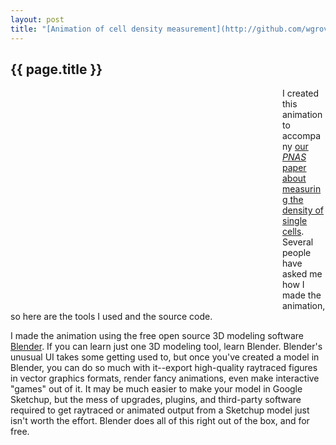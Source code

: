 ```yaml
---
layout: post
title: "[Animation of cell density measurement](http://github.com/wgrover/density-movie)"
---
```


{{ page.title }}
----------------

<div style="float:left;margin:0 10px 5px 0;"><object width="425" height="349"><param name="movie" value="http://www.youtube.com/v/P5M_C_P02DQ?version=3&amp;hl=en_US&amp;rel=0"></param><param name="allowFullScreen" value="true"></param><param name="allowscriptaccess" value="always"></param><embed src="http://www.youtube.com/v/P5M_C_P02DQ?version=3&amp;hl=en_US&amp;rel=0" type="application/x-shockwave-flash" width="425" height="349" allowscriptaccess="always" allowfullscreen="true"></embed></object></div>

I created this animation to accompany [our *PNAS* paper about measuring the density of single cells](http://wgrover.com/research/2011/06/20/cell-density.html).  Several people have asked me how I made the animation, so here are the tools I used and the source code.

I made the animation using the free open source 3D modeling software [Blender](http://www.blender.org/).  If you can learn just one 3D modeling tool, learn Blender.  Blender's unusual UI takes some getting used to, but once you've created a model in Blender, you can do so much with it--export high-quality raytraced figures in vector graphics formats, render fancy animations, even make interactive "games" out of it.  It may be much easier to make your model in Google Sketchup, but the mess of upgrades, plugins, and third-party software required to get raytraced or animated output from a Sketchup model just isn't worth the effort.  Blender does all of this right out of the box, and for free.